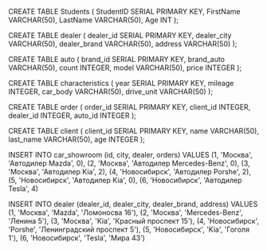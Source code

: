 CREATE TABLE Students (
    StudentID SERIAL PRIMARY KEY,
    FirstName VARCHAR(50),
    LastName VARCHAR(50),
    Age INT
);


CREATE TABLE dealer (
    dealer_id SERIAL PRIMARY KEY,
  	dealer_city VARCHAR(50),
	dealer_brand VARCHAR(50),
	address VARCHAR(50)
);

CREATE TABLE auto (
    brand_id SERIAL PRIMARY KEY,
  	brand_auto VARCHAR(50),	
	count INTEGER,
	model VARCHAR(50),
	price INTEGER
);

CREATE TABLE characteristics (
     year SERIAL PRIMARY KEY,
	mileage INTEGER,
	car_body VARCHAR(50),
	drive_unit VARCHAR(50)
);

CREATE TABLE order (
     order_id SERIAL PRIMARY KEY,
	client_id INTEGER,
	dealer_id INTEGER,
	auto_id INTEGER
);

CREATE TABLE client (
     client_id SERIAL PRIMARY KEY,
	name VARCHAR(50),
	last_name VARCHAR(50),
	age INTEGER
);

INSERT INTO car_showroom (id, city, dealer, orders) VALUES 
(1, 'Москва', 'Автодилер Mazda', 0), (2, 'Москва', 'Автодилер Mercedes-Benz', 0),
(3, 'Москва', 'Автодилер Kia', 2), (4, 'Новосибирск', 'Автодилер Porshe', 2), (5, 'Новосибирск', 'Автодилер Kia', 0), (6, 'Новосибирск', 'Автодилер Tesla', 4)

INSERT INTO dealer (dealer_id, dealer_city, dealer_brand, address) 
VALUES (1, 'Москва', 'Mazda', 'Ломоносва 16'),
(2, 'Москва', 'Mercedes-Benz', 'Ленина 5'),
(3, 'Москва', 'Kia', 'Красный проспект 15'),
(4, 'Новосибирск', 'Porshe', 'Ленинградский проспект 5'),
(5, 'Новосибирск', 'Kia', 'Гоголя 1'),
(6, 'Новосибирск', 'Tesla', 'Мира 43')





